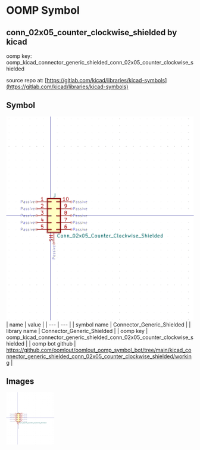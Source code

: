 # OOMP Symbol  
## conn_02x05_counter_clockwise_shielded  by kicad  
  
oomp key: oomp_kicad_connector_generic_shielded_conn_02x05_counter_clockwise_shielded  
  
source repo at: [https://gitlab.com/kicad/libraries/kicad-symbols](https://gitlab.com/kicad/libraries/kicad-symbols)  
## Symbol  
  
[![working.png](working_600.png)](working.png)  
| name | value | 
| --- | --- | 
| symbol name | Connector_Generic_Shielded | 
| library name | Connector_Generic_Shielded | 
| oomp key | oomp_kicad_connector_generic_shielded_conn_02x05_counter_clockwise_shielded | 
| oomp bot github | https://github.com/oomlout/oomlout_oomp_symbol_bot/tree/main/kicad_connector_generic_shielded_conn_02x05_counter_clockwise_shielded/working | 
## Images  
  
[![working.png](working_140.png)](working.png)  
